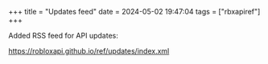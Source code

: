 +++
title = "Updates feed"
date = 2024-05-02 19:47:04
tags = ["rbxapiref"]
+++

Added RSS feed for API updates:

https://robloxapi.github.io/ref/updates/index.xml
